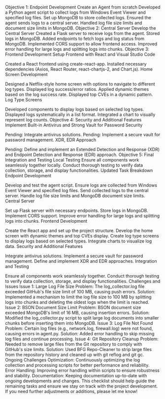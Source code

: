 Objective 1: Endpoint Development
 Create an Agent from scratch
Developed a Python agent script to collect logs from Windows Event Viewer and specified log files.
Set up MongoDB to store collected logs.
Ensured the agent sends logs to a central server.
Handled log file size limits and document size limits in MongoDB.
Objective 2: Central Server
 Develop the Central Server
Created a Flask server to receive logs from the agent.
Stored logs in MongoDB.
Added endpoints to fetch logs and log status from MongoDB.
Implemented CORS support to allow frontend access.
Improved error handling for large logs and splitting logs into chunks.
Objective 3: Frontend Development
 Setup Frontend with React and Visual Studio Code

Created a React frontend using create-react-app.
Installed necessary dependencies (Axios, React Router, react-chartjs-2, and Chart.js).
 Home Screen Development

Designed a Netflix-style home screen with options to navigate to different log types.
Displayed log success/error ratios.
Applied dynamic themes based on the log success rate.
Displayed top CVEs in a dynamic pattern.
 Log Type Screens

Developed components to display logs based on selected log types.
Displayed logs systematically in a list format.
Integrated a chart to visually represent log counts.
Objective 4: Security and Additional Features
 Implement Built-in Antivirus and Strong Vault for Password Security

Pending: Integrate antivirus solutions.
Pending: Implement a secure vault for password management.
 XDR, EDR Approach

Pending: Define and implement an Extended Detection and Response (XDR) and Endpoint Detection and Response (EDR) approach.
Objective 5: Final Integration and Testing
 Local Testing
Ensure all components work seamlessly together locally.
Conduct thorough testing to verify data collection, storage, and display functionalities.
Updated Task Breakdown
Endpoint Development

 Develop and test the agent script.
 Ensure logs are collected from Windows Event Viewer and specified log files.
 Send collected logs to the central server.
 Handle log file size limits and MongoDB document size limits.
Central Server

 Set up Flask server with necessary endpoints.
 Store logs in MongoDB.
 Implement CORS support.
 Improve error handling for large logs and splitting logs into chunks.
Frontend Development

 Create the React app and set up the project structure.
 Develop the home screen with dynamic themes and top CVEs display.
 Create log type screens to display logs based on selected types.
 Integrate charts to visualize log data.
Security and Additional Features

 Integrate antivirus solutions.
 Implement a secure vault for password management.
 Define and implement XDR and EDR approaches.
Integration and Testing

 Ensure all components work seamlessly together.
 Conduct thorough testing to verify data collection, storage, and display functionalities.
Challenges and Issues
Issue 1: Large Log File Size
Problem: The log_collector.log file exceeded GitHub's file size limit of 100 MB, causing push errors.
Solution: Implemented a mechanism to limit the log file size to 100 MB by splitting logs into chunks and deleting the oldest logs when the limit is reached.
Issue 2: BSON Document Size Limit
Problem: BSON document size exceeded MongoDB's limit of 16 MB, causing insertion errors.
Solution: Modified the log_collector.py script to split large log documents into smaller chunks before inserting them into MongoDB.
Issue 3: Log File Not Found
Problem: Certain log files (e.g., network.log, firewall.log) were not found, causing errors in agent.py.
Solution: Added error handling to skip missing log files and continue processing.
Issue 4: Git Repository Cleanup
Problem: Needed to remove large files from the Git repository to comply with GitHub's size limits.
Solution: Used BFG Repo-Cleaner to strip large files from the repository history and cleaned up with git reflog and git gc.
Ongoing Challenges
Optimization: Continuously optimizing the log collection and processing scripts for better performance and reliability.
Error Handling: Improving error handling within scripts to ensure robustness and stability.
Documentation: Keeping documentation up-to-date with ongoing developments and changes.
This checklist should help guide the remaining tasks and ensure we stay on track with the project development. If you need further adjustments or additions, please let me know!